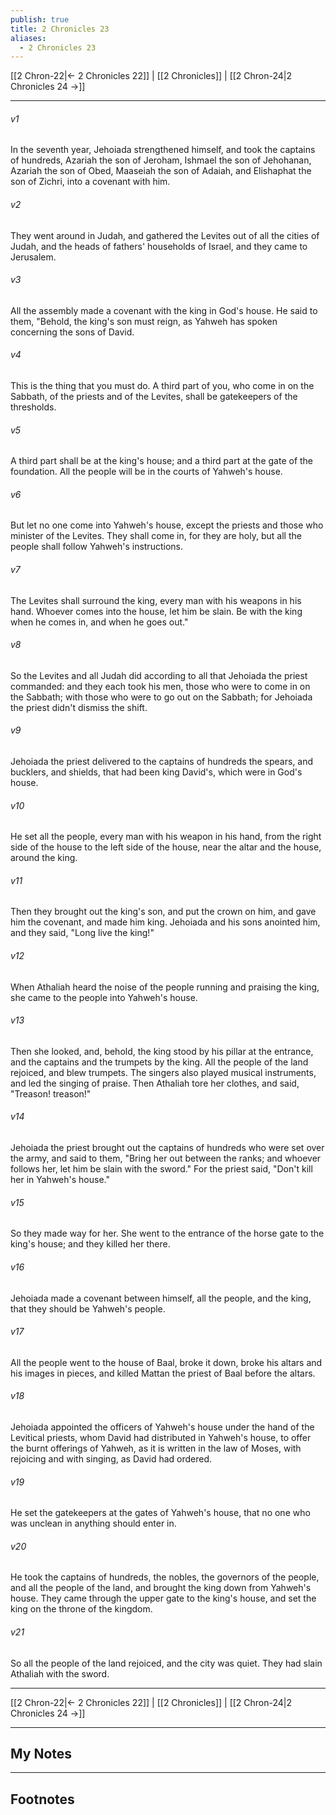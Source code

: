 ```yaml
---
publish: true
title: 2 Chronicles 23
aliases:
  - 2 Chronicles 23
---
```


[[2 Chron-22|← 2 Chronicles 22]] | [[2 Chronicles]] | [[2 Chron-24|2 Chronicles 24 →]]
***



###### v1 
In the seventh year, Jehoiada strengthened himself, and took the captains of hundreds, Azariah the son of Jeroham, Ishmael the son of Jehohanan, Azariah the son of Obed, Maaseiah the son of Adaiah, and Elishaphat the son of Zichri, into a covenant with him. 

###### v2 
They went around in Judah, and gathered the Levites out of all the cities of Judah, and the heads of fathers' households of Israel, and they came to Jerusalem. 

###### v3 
All the assembly made a covenant with the king in God's house. He said to them, "Behold, the king's son must reign, as Yahweh has spoken concerning the sons of David. 

###### v4 
This is the thing that you must do. A third part of you, who come in on the Sabbath, of the priests and of the Levites, shall be gatekeepers of the thresholds. 

###### v5 
A third part shall be at the king's house; and a third part at the gate of the foundation. All the people will be in the courts of Yahweh's house. 

###### v6 
But let no one come into Yahweh's house, except the priests and those who minister of the Levites. They shall come in, for they are holy, but all the people shall follow Yahweh's instructions. 

###### v7 
The Levites shall surround the king, every man with his weapons in his hand. Whoever comes into the house, let him be slain. Be with the king when he comes in, and when he goes out." 

###### v8 
So the Levites and all Judah did according to all that Jehoiada the priest commanded: and they each took his men, those who were to come in on the Sabbath; with those who were to go out on the Sabbath; for Jehoiada the priest didn't dismiss the shift. 

###### v9 
Jehoiada the priest delivered to the captains of hundreds the spears, and bucklers, and shields, that had been king David's, which were in God's house. 

###### v10 
He set all the people, every man with his weapon in his hand, from the right side of the house to the left side of the house, near the altar and the house, around the king. 

###### v11 
Then they brought out the king's son, and put the crown on him, and gave him the covenant, and made him king. Jehoiada and his sons anointed him, and they said, "Long live the king!" 

###### v12 
When Athaliah heard the noise of the people running and praising the king, she came to the people into Yahweh's house. 

###### v13 
Then she looked, and, behold, the king stood by his pillar at the entrance, and the captains and the trumpets by the king. All the people of the land rejoiced, and blew trumpets. The singers also played musical instruments, and led the singing of praise. Then Athaliah tore her clothes, and said, "Treason! treason!" 

###### v14 
Jehoiada the priest brought out the captains of hundreds who were set over the army, and said to them, "Bring her out between the ranks; and whoever follows her, let him be slain with the sword." For the priest said, "Don't kill her in Yahweh's house." 

###### v15 
So they made way for her. She went to the entrance of the horse gate to the king's house; and they killed her there. 

###### v16 
Jehoiada made a covenant between himself, all the people, and the king, that they should be Yahweh's people. 

###### v17 
All the people went to the house of Baal, broke it down, broke his altars and his images in pieces, and killed Mattan the priest of Baal before the altars. 

###### v18 
Jehoiada appointed the officers of Yahweh's house under the hand of the Levitical priests, whom David had distributed in Yahweh's house, to offer the burnt offerings of Yahweh, as it is written in the law of Moses, with rejoicing and with singing, as David had ordered. 

###### v19 
He set the gatekeepers at the gates of Yahweh's house, that no one who was unclean in anything should enter in. 

###### v20 
He took the captains of hundreds, the nobles, the governors of the people, and all the people of the land, and brought the king down from Yahweh's house. They came through the upper gate to the king's house, and set the king on the throne of the kingdom. 

###### v21 
So all the people of the land rejoiced, and the city was quiet. They had slain Athaliah with the sword.

***
[[2 Chron-22|← 2 Chronicles 22]] | [[2 Chronicles]] | [[2 Chron-24|2 Chronicles 24 →]]

---
## My Notes

---
## Footnotes